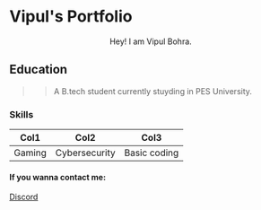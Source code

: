 # Vipul's Portfolio
<center>
Hey! I am Vipul Bohra.  
  
</center>

## Education

>>A B.tech student currently stuyding in PES University.

### Skills
|Col1|Col2|Col3|
|-----|-----|-----|
|Gaming|Cybersecurity|Basic coding|

#### If you wanna contact me:

[Discord](https://discord.com/users/735393934057930762)
